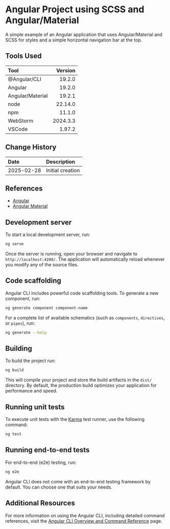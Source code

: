 # Angular Project using SCSS and Angular/Material

A simple example of an Angular application that uses Angular/Material
and SCSS for styles and a simple horizontal navigation bar at the top.

## Tools Used

| Tool             |  Version |
|:-----------------|---------:|
| @Angular/CLI     |   19.2.0 |
| Angular          |   19.2.0 |
| Angular/Material |   19.2.1 |
| node             |  22.14.0 |
| npm              |   11.1.0 |
| WebStorm         | 2024.3.3 |
| VSCode           |   1.97.2 |

## Change History

| Date       | Description      |
|:-----------|:-----------------|
| 2025-02-28 | Initial creation |

## References

* [Angular](https://angular.dev/overview)
* [Angular Material](https://material.angular.io/)

## Development server

To start a local development server, run:

```bash
ng serve
```

Once the server is running, open your browser and navigate to `http://localhost:4200/`. The application will automatically reload whenever you modify any of the source files.

## Code scaffolding

Angular CLI includes powerful code scaffolding tools. To generate a new component, run:

```bash
ng generate component component-name
```

For a complete list of available schematics (such as `components`, `directives`, or `pipes`), run:

```bash
ng generate --help
```

## Building

To build the project run:

```bash
ng build
```

This will compile your project and store the build artifacts in the `dist/` directory. By default, the production build optimizes your application for performance and speed.

## Running unit tests

To execute unit tests with the [Karma](https://karma-runner.github.io) test runner, use the following command:

```bash
ng test
```

## Running end-to-end tests

For end-to-end (e2e) testing, run:

```bash
ng e2e
```

Angular CLI does not come with an end-to-end testing framework by default. You can choose one that suits your needs.

## Additional Resources

For more information on using the Angular CLI, including detailed command references, visit the [Angular CLI Overview and Command Reference](https://angular.dev/tools/cli) page.
